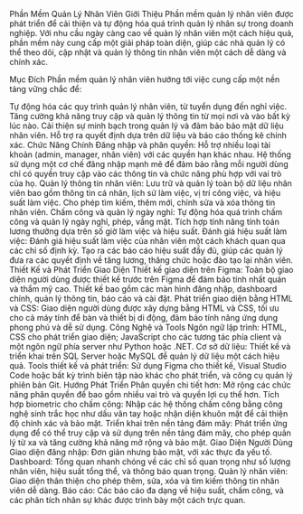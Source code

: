Phần Mềm Quản Lý Nhân Viên
Giới Thiệu
Phần mềm quản lý nhân viên được phát triển để cải thiện và tự động hóa quá trình quản lý nhân sự trong doanh nghiệp. Với nhu cầu ngày càng cao về quản lý nhân viên một cách hiệu quả, phần mềm này cung cấp một giải pháp toàn diện, giúp các nhà quản lý có thể theo dõi, cập nhật và quản lý thông tin nhân viên một cách dễ dàng và chính xác.

Mục Đích
Phần mềm quản lý nhân viên hướng tới việc cung cấp một nền tảng vững chắc để:

Tự động hóa các quy trình quản lý nhân viên, từ tuyển dụng đến nghỉ việc.
Tăng cường khả năng truy cập và quản lý thông tin từ mọi nơi và vào bất kỳ lúc nào.
Cải thiện sự minh bạch trong quản lý và đảm bảo bảo mật dữ liệu nhân viên.
Hỗ trợ ra quyết định dựa trên dữ liệu và báo cáo thống kê chính xác.
Chức Năng Chính
Đăng nhập và phân quyền: Hỗ trợ nhiều loại tài khoản (admin, manager, nhân viên) với các quyền hạn khác nhau. Hệ thống sử dụng một cơ chế đăng nhập mạnh mẽ để đảm bảo rằng mỗi người dùng chỉ có quyền truy cập vào các thông tin và chức năng phù hợp với vai trò của họ.
Quản lý thông tin nhân viên: Lưu trữ và quản lý toàn bộ dữ liệu nhân viên bao gồm thông tin cá nhân, lịch sử làm việc, vị trí công việc, và hiệu suất làm việc. Cho phép tìm kiếm, thêm mới, chỉnh sửa và xóa thông tin nhân viên.
Chấm công và quản lý ngày nghỉ: Tự động hóa quá trình chấm công và quản lý ngày nghỉ, phép, vắng mặt. Tích hợp tính năng tính toán lương thưởng dựa trên số giờ làm việc và hiệu suất.
Đánh giá hiệu suất làm việc: Đánh giá hiệu suất làm việc của nhân viên một cách khách quan qua các chỉ số định kỳ. Tạo ra các báo cáo hiệu suất đầy đủ, giúp các quản lý đưa ra các quyết định về tăng lương, thăng chức hoặc đào tạo lại nhân viên.
Thiết Kế và Phát Triển Giao Diện
Thiết kế giao diện trên Figma: Toàn bộ giao diện người dùng được thiết kế trước trên Figma để đảm bảo tính nhất quán và thẩm mỹ cao. Thiết kế bao gồm các màn hình đăng nhập, dashboard chính, quản lý thông tin, báo cáo và cài đặt.
Phát triển giao diện bằng HTML và CSS: Giao diện người dùng được xây dựng bằng HTML và CSS, tối ưu cho cả máy tính để bàn và thiết bị di động, đảm bảo tính năng ứng dụng phong phú và dễ sử dụng.
Công Nghệ và Tools
Ngôn ngữ lập trình: HTML, CSS cho phát triển giao diện; JavaScript cho các tương tác phía client và một ngôn ngữ phía server như Python hoặc .NET.
Cơ sở dữ liệu: Thiết kế và triển khai trên SQL Server hoặc MySQL để quản lý dữ liệu một cách hiệu quả.
Tools thiết kế và phát triển: Sử dụng Figma cho thiết kế, Visual Studio Code hoặc bất kỳ trình biên tập nào khác cho phát triển, và công cụ quản lý phiên bản Git.
Hướng Phát Triển
Phân quyền chi tiết hơn: Mở rộng các chức năng phân quyền để bao gồm nhiều vai trò và quyền lợi cụ thể hơn.
Tích hợp biometric cho chấm công: Nhập các hệ thống chấm công bằng công nghệ sinh trắc học như dấu vân tay hoặc nhận diện khuôn mặt để cải thiện độ chính xác và bảo mật.
Triển khai trên nền tảng đám mây: Phát triển ứng dụng để có thể truy cập và sử dụng trên nền tảng đám mây, cho phép quản lý từ xa và tăng cường khả năng mở rộng và bảo mật.
Giao Diện Người Dùng
Giao diện đăng nhập: Đơn giản nhưng bảo mật, với xác thực đa yếu tố.
Dashboard: Tổng quan nhanh chóng về các chỉ số quan trọng như số lượng nhân viên, hiệu suất tổng thể, và thông báo quan trọng.
Quản lý nhân viên: Giao diện thân thiện cho phép thêm, sửa, xóa và tìm kiếm thông tin nhân viên dễ dàng.
Báo cáo: Các báo cáo đa dạng về hiệu suất, chấm công, và các phân tích nhân sự khác được trình bày một cách trực quan.
